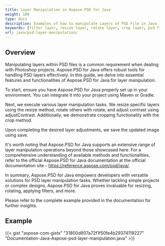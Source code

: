 ```yaml
---
title: Layer Manipulation in Aspose.PSD for Java
weight: 100
type: docs
description: Examples of how to manipulate Layers of PSD File in Java
keywords: [filter layer, resize layer, rotate layer, crop layer, psd filters, layer manipulation, update layer, psd api, java, code sample]
url: java/psd-layer-manipulation/
---
```


## **Overview**

Manipulating layers within PSD files is a common requirement when dealing with Photoshop projects. Aspose.PSD for Java offers robust tools for handling PSD layers effectively. In this guide, we delve into essential features and functionalities of Aspose.PSD for Java for layer manipulation.

To start, ensure you have Aspose.PSD for Java properly set up in your environment. You can integrate it into your project using Maven or Gradle.

Next, we execute various layer manipulation tasks. We resize specific layers using the resize method, rotate others with rotate, and adjust contrast using adjustContrast. Additionally, we demonstrate cropping functionality with the crop method.

Upon completing the desired layer adjustments, we save the updated image using save.

It's worth noting that Aspose.PSD for Java supports an extensive range of layer manipulation operations beyond those showcased here. For a comprehensive understanding of available methods and functionalities, refer to the official Aspose.PSD for Java documentation at the official documentation site - https://reference.aspose.com/psd/java/.

In summary, Aspose.PSD for Java empowers developers with versatile solutions for PSD layer manipulation tasks. Whether tackling simple projects or complex designs, Aspose.PSD for Java proves invaluable for resizing, rotating, applying filters, and more.

Please refer to the complete example provided in the documentation for further insights.

## **Example**
{{< gist "aspose-com-gists" "31800d807a72f1f50fe4b29374119227" "Documentation-Java-Aspose-psd-layer-manipulation.java" >}}